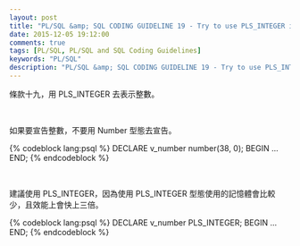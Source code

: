 ```yaml
---
layout: post
title: "PL/SQL &amp; SQL CODING GUIDELINE 19 - Try to use PLS_INTEGER instead of NUMBER for arithmetic operations with integer values (no decimal point)"
date: 2015-12-05 19:12:00
comments: true
tags: [PL/SQL, PL/SQL and SQL Coding Guidelines]
keywords: "PL/SQL" 
description: "PL/SQL &amp; SQL CODING GUIDELINE 19 - Try to use PLS_INTEGER instead of NUMBER for arithmetic operations with integer values (no decimal point)"
---
```


條款十九，用 PLS_INTEGER 去表示整數。  

<!-- More -->

<br/>


如果要宣告整數，不要用 Number 型態去宣告。

{% codeblock lang:psql %}
DECLARE
    v_number number(38, 0);
BEGIN 
    ... 
END;
{% endcodeblock %}

<br/>



建議使用 PLS_INTEGER，因為使用 PLS_INTEGER 型態使用的記憶體會比較少，且效能上會快上三倍。  

{% codeblock lang:psql %}
DECLARE
    v_number PLS_INTEGER;
BEGIN
    ...
END;
{% endcodeblock %}
